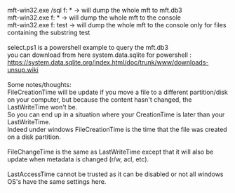 mft-win32.exe /sql f: * -> will dump the whole mft to mft.db3<br>
mft-win32.exe f: * -> will dump the whole mft to the console<br>
mft-win32.exe f: test -> will dump the whole mft to the console only for files containing the substring test<br>
<br>
select.ps1 is a powershell example to query the mft.db3<br>
you can download from here system.data.sqlite for powershell : https://system.data.sqlite.org/index.html/doc/trunk/www/downloads-unsup.wiki<br>
<br>
Some notes/thoughts:<br>
FileCreationTime will be update if you move a file to a different partition/disk on your computer, but because the content hasn't changed, the LastWriteTime won't be.<br>
So you can end up in a situation where your CreationTime is later than your LastWriteTime.<br>
Indeed under windows FileCreationTime is the time that the file was created on a disk partition.<br>
<br>
FileChangeTime is the same as LastWriteTime except that it will also be update when metadata is changed (r/w, acl, etc).<br>
<br>
LastAccessTime cannot be trusted as it can be disabled or not all windows OS's have the same settings here.<br>
